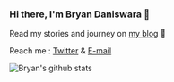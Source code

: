 ### Hi there, I'm Bryan Daniswara 👋

Read my stories and journey on [my blog](https://bryandaniswara.com) 🚀

Reach me : [Twitter](https://twitter.com/bryandaniswara) & [E-mail](mailto:me@bryandaniswara.com)
<!--
**bryandaniswara/bryandaniswara** is a ✨ _special_ ✨ repository because its `README.md` (this file) appears on your GitHub profile.

Here are some ideas to get you started:

- 🔭 I’m currently working on ...
- 🌱 I’m currently learning ...
- 👯 I’m looking to collaborate on ...
- 🤔 I’m looking for help with ...
- 💬 Ask me about ...
- 📫 How to reach me: ...
- 😄 Pronouns: ...
- ⚡ Fun fact: ...
-->


![Bryan's github stats](https://github-stats.bryandaniswara.com/api?username=bryandaniswara&show_icons=true&hide_rank=true&count_private=true)
